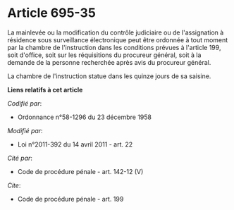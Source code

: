 # Article 695-35

La mainlevée ou la modification du contrôle judiciaire ou de l'assignation à résidence sous surveillance électronique peut
être ordonnée à tout moment par la chambre de l'instruction dans les conditions prévues à l'article 199, soit d'office, soit
sur les réquisitions du procureur général, soit à la demande de la personne recherchée après avis du procureur général. 

La chambre de l'instruction statue dans les quinze jours de sa saisine.

**Liens relatifs à cet article**

_Codifié par_:

  - Ordonnance n°58-1296 du 23 décembre 1958

_Modifié par_:

  - Loi n°2011-392 du 14 avril 2011 - art. 22

_Cité par_:

  - Code de procédure pénale - art. 142-12 (V)

_Cite_:

  - Code de procédure pénale - art. 199

